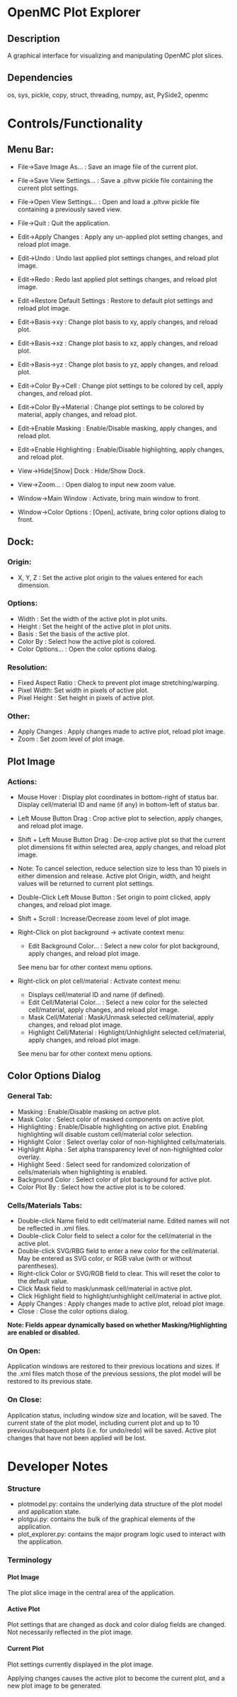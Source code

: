 OpenMC Plot Explorer
====================

Description
-----------

A graphical interface for visualizing and manipulating OpenMC plot slices.

Dependencies
------------

os, sys, pickle, copy, struct, threading, numpy, ast, PySide2, openmc

Controls/Functionality
======================

Menu Bar:
---------

  - File->Save Image As... : Save an image file of the current plot.
  - File->Save View Settings... : Save a .pltvw pickle file containing the current plot settings.
  - File->Open View Settings... : Open and load a .pltvw pickle file containing a previously saved view.
  - File->Quit : Quit the application.

  - Edit->Apply Changes : Apply any un-applied plot setting changes, and reload plot image.
  - Edit->Undo : Undo last applied plot settings changes, and reload plot image.
  - Edit->Redo : Redo last applied plot settings changes, and reload plot image.
  - Edit->Restore Default Settings : Restore to default plot settings and reload plot image.

  - Edit->Basis->xy : Change plot basis to xy, apply changes, and reload plot.
  - Edit->Basis->xz : Change plot basis to xz, apply changes, and reload plot.
  - Edit->Basis->yz : Change plot basis to yz, apply changes, and reload plot.
  - Edit->Color By->Cell : Change plot settings to be colored by cell, apply changes, and reload plot.
  - Edit->Color By->Material : Change plot settings to be colored by material, apply changes, and reload plot.
  - Edit->Enable Masking : Enable/Disable masking, apply changes, and reload plot.
  - Edit->Enable Highlighting : Enable/Disable highlighting, apply changes, and reload plot.

  - View->Hide[Show] Dock : Hide/Show Dock.
  - View->Zoom... : Open dialog to input new zoom value.

  - Window->Main Window : Activate, bring main window to front.
  - Window->Color Options : [Open], activate, bring color options dialog to front.

Dock:
-----

### Origin:
  - X, Y, Z : Set the active plot origin to the values entered for each dimension.

### Options:

  - Width : Set the width of the active plot in plot units.
  - Height : Set the height of the active plot in plot units.
  - Basis : Set the basis of the active plot.
  - Color By : Select how the active plot is colored.
  - Color Options... : Open the color options dialog.

### Resolution:

  - Fixed Aspect Ratio : Check to prevent plot image stretching/warping.
  - Pixel Width: Set width in pixels of active plot.
  - Pixel Height : Set height in pixels of active plot.

### Other:

  - Apply Changes : Apply changes made to active plot, reload plot image.
  - Zoom : Set zoom level of plot image.

Plot Image
----------

### Actions:

  - Mouse Hover : Display plot coordinates in bottom-right of status bar.  Display cell/material ID and name (if any) in bottom-left of status bar.

  - Left Mouse Button Drag : Crop active plot to selection, apply changes, and reload plot image.
  - Shift + Left Mouse Button Drag : De-crop active plot so that the current plot dimensions fit within selected area, apply changes, and reload plot image.
  - Note: To cancel selection, reduce selection size to less than 10 pixels in
    either dimension and release. Active plot Origin, width, and height values
    will be returned to current plot settings.

  - Double-Click Left Mouse Button : Set origin to point clicked, apply changes, and reload plot image.
  - Shift + Scroll : Increase/Decrease zoom level of plot image.

  - Right-Click on plot background -> activate context menu:
      - Edit Background Color... : Select a new color for plot background, apply changes, and reload plot image.

    See menu bar for other context menu options.

  - Right-click on plot cell/material : Activate context menu:
    - Displays cell/material ID and name (if defined).
    - Edit Cell/Material Color... : Select a new color for the selected cell/material, apply changes, and reload plot image.
    - Mask Cell/Material : Mask/Unmask selected cell/material, apply changes, and reload plot image.
    - Highlight Cell/Material : Highlight/Unhighlight selected cell/material, apply changes, and reload plot image.

    See menu bar for other context menu options.

Color Options Dialog
--------------------

### General Tab:

  - Masking : Enable/Disable masking on active plot.
  - Mask Color : Select color of masked components on active plot.
  - Highlighting : Enable/Disable highlighting on active plot. Enabling
    highlighting will disable custom cell/material color selection.
  - Highlight Color : Select overlay color of non-highlighted cells/materials.
  - Highlight Alpha : Set alpha transparency level of non-highlighted color overlay.
  - Highlight Seed : Select seed for randomized colorization of cells/materials when highlighting is enabled.
  - Background Color : Select color of plot background for active plot.
  - Color Plot By : Select how the active plot is to be colored.

### Cells/Materials Tabs:

  - Double-click Name field to edit cell/material name. Edited names will not be reflected in .xml files.
  - Double-click Color field to select a color for the cell/material in the active plot.
  - Double-click SVG/RBG field to enter a new color for the cell/material. May
    be entered as SVG color, or RGB value (with or without parentheses).
  - Right-click Color or SVG/RGB field to clear. This will reset the color to the default value.
  - Click Mask field to mask/unmask cell/material in active plot.
  - Click Highlight field to highlight/unhighlight cell/material in active plot.
  - Apply Changes : Apply changes made to active plot, reload plot image.
  - Close : Close the color options dialog.

  **Note: Fields appear dynamically based on whether Masking/Highlighting are enabled or disabled.**

### On Open:

  Application windows are restored to their previous locations and sizes.  If
  the .xml files match those of the previous sessions, the plot model will be
  restored to its previous state.

### On Close:
  Application status, including window size and location, will be saved.  The
  current state of the plot model, including current plot and up to 10
  previous/subsequent plots (i.e. for undo/redo) will be saved.  Active plot
  changes that have not been applied will be lost.

Developer Notes
===============

### Structure


  - plotmodel.py: contains the underlying data structure of the plot model and application state.
  - plotgui.py: contains the bulk of the graphical elements of the application.
  - plot_explorer.py: contains the major program logic used to interact with the application.

### Terminology

#### Plot Image
  The plot slice image in the central area of the application.

#### Active Plot
  Plot settings that are changed as dock and color dialog fields are changed.  Not necessarily reflected in the plot image.

#### Current Plot
  Plot settings currently displayed in the plot image.

Applying changes causes the active plot to become the current plot, and a new plot image to be generated.
